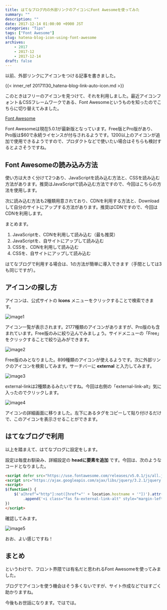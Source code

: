 ```yaml
---
title: はてなブログ内の外部リンクのアイコンにFont Awesomeを使ってみた
summary: ""
description: ""
date: 2017-12-14 01:00:00 +0900 JST
categories: "Tips"
tags: ["Font Awesome"]
slug: hatena-blog-icon-using-font-awesome
archives:
    - 2017
    - 2017-12
    - 2017-12-14
draft: false
---
```


以前、外部リンクにアイコンをつける記事を書きました。

{{< inner_ref 20171130_hatena-blog-link-auto-icon.md >}}

このときはフリーのアイコンを見つけて、それを利用しました。最近アイコンフォント＆CSSフレームワークである、Font Awesomeというものを知ったのでこちらに切り替えてみました。

[Font Awesome](https://fontawesome.com/)

Font Awesomeは現在5.0.1が最新版となっています。Free版とPro版があり、Pro版は$60で永続ライセンスが付与されるようです。1200以上のアイコンが追加で使用できるようですので、プロダクトなどで使いたい場合はそちらも検討するとよさそうですね。

## Font Awesomeの読み込み方法
使い方は大きく分けて2つあり、JavaScriptを読み込む方法と、CSSを読み込む方法があります。推奨はJavaScriptで読み込む方法ですので、今回はこちらの方法を使用します。

次に読み込む方法も2種類用意されており、CDNを利用する方法と、Downloadして自分のサイトにアップする方法があります。推奨はCDNですので、今回はCDNを利用します。

まとめます。

1. JavaScriptを、CDNを利用して読み込む（最も推奨）
2. JavaScriptを、自サイトにアップして読み込む
3. CSSを、CDNを利用して読み込む
4. CSSを、自サイトにアップして読み込む

はてなブログで利用する場合は、1の方法が簡単に導入できます（手間としては3も同じですが）。

## アイコンの探し方
アイコンは、公式サイトの **Icons** メニューをクリックすることで検索できます。

![image1](/images/20171214/20171214_hatena-blog-icon-using-font-awesome_01.png)

アイコン一覧が表示されます。2177種類のアイコンがありますが、Pro版のも含まれています。Free版のみに絞り込んでみましょう。サイドメニューの「Free」をクリックすることで絞り込みができます。

![image2](/images/20171214/20171214_hatena-blog-icon-using-font-awesome_02.png)

Free版のみとなりました。899種類のアイコンが使えるようです。次に外部リンクのアイコンを検索してみます。サーチバーに **external** と入力してみます。

![image3](/images/20171214/20171214_hatena-blog-icon-using-font-awesome_03.png)

external-linkは2種類あるみたいですね。今回は右側の「external-link-alt」気に入ったのでクリックします。

![image4](/images/20171214/20171214_hatena-blog-icon-using-font-awesome_04.png)

アイコンの詳細画面に移りました。左下にあるタグをコピーして貼り付けるだけで、このアイコンを表示させることができます。

## はてなブログで利用
以上を踏まえて、はてなブログに設定をします。

設定は毎度お馴染み、詳細設定の **headに要素を追加** です。今回は、次のようなコードとなりました。

```html
<script defer src="https://use.fontawesome.com/releases/v5.0.1/js/all.js"></script>
<script src="https://ajax.googleapis.com/ajax/libs/jquery/3.2.1/jquery.min.js"></script>
<script>
$(function() {
    $('a[href^="http"]:not([href*="' + location.hostname + '"])').attr('target', '_blank').attr('rel', 'noopener noreferrer')
        .append('<i class="fas fa-external-link-alt" style="margin-left: 3px"></i>');
})
</script>
```

確認してみます。

![image5](/images/20171214/20171214_hatena-blog-icon-using-font-awesome_05.png)

おお、よい感じですね！

## まとめ
というわけで、フロント界隈では有名だと思われるFont Awesomeを使ってみました。

ブログでアイコンを使う機会はそう多くないですが、サイト作成などではすごく助かりますね。

今後もお世話になります。ではでは。

